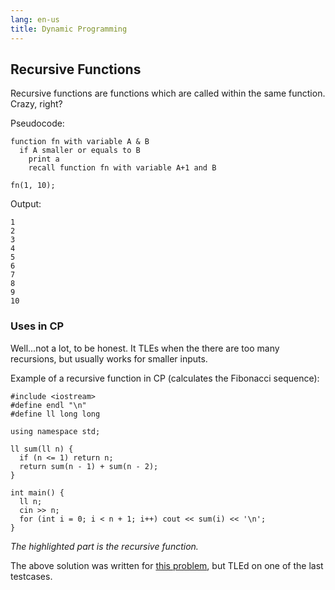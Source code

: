 ```yaml
---
lang: en-us
title: Dynamic Programming
---
```


## Recursive Functions

Recursive functions are functions which are called within the same function.
Crazy, right?

Pseudocode:

```text
function fn with variable A & B
  if A smaller or equals to B
    print a
    recall function fn with variable A+1 and B

fn(1, 10);
```

Output:

```text
1
2
3
4
5
6
7
8
9
10
```

### Uses in CP

Well...not a lot, to be honest.
It TLEs when the there are too many recursions,
but usually works for smaller inputs.

Example of a recursive function in CP (calculates the Fibonacci sequence):

```cpp{7-10}
#include <iostream>
#define endl "\n"
#define ll long long

using namespace std;

ll sum(ll n) {
  if (n <= 1) return n;
  return sum(n - 1) + sum(n - 2);
}

int main() {
  ll n;
  cin >> n;
  for (int i = 0; i < n + 1; i++) cout << sum(i) << '\n';
}
```

_The highlighted part is the recursive function._

The above solution was written for [this problem](https://codebreaker.xyz/problem/fibo),
but TLEd on one of the last testcases.
